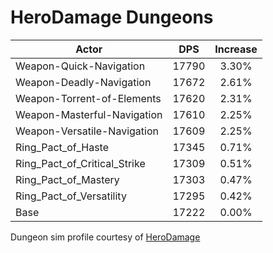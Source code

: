 # HeroDamage Dungeons
| Actor | DPS | Increase |
|---|:---:|:---:|
|Weapon-Quick-Navigation|17790|3.30%|
|Weapon-Deadly-Navigation|17672|2.61%|
|Weapon-Torrent-of-Elements|17620|2.31%|
|Weapon-Masterful-Navigation|17610|2.25%|
|Weapon-Versatile-Navigation|17609|2.25%|
|Ring_Pact_of_Haste|17345|0.71%|
|Ring_Pact_of_Critical_Strike|17309|0.51%|
|Ring_Pact_of_Mastery|17303|0.47%|
|Ring_Pact_of_Versatility|17295|0.42%|
|Base|17222|0.00%|

 Dungeon sim profile courtesy of [HeroDamage](https://www.herodamage.com/)
